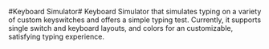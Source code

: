 #Keyboard Simulator#
Keyboard Simulator that simulates typing on a variety of custom keyswitches and offers a simple typing test.
Currently, it supports single switch and keyboard layouts, and colors for an customizable, satisfying typing experience.
